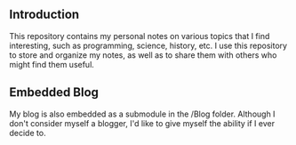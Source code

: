 ## Introduction
This repository contains my personal notes on various topics that I find interesting, such as programming, science, history, etc. I use this repository to store and organize my notes, as well as to share them with others who might find them useful. 

## Embedded Blog
My blog is also embedded as a submodule in the /Blog folder. Although I don't consider myself a blogger, I'd like to give myself the ability if I ever decide to.
